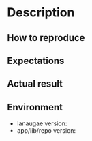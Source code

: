 # Description

<!-- Description of a problem -->

## How to reproduce

<!-- The smallest possible code example to show the problem, like -->

## Expectations

## Actual result

## Environment

- lanaugae version:
- app/lib/repo version:
